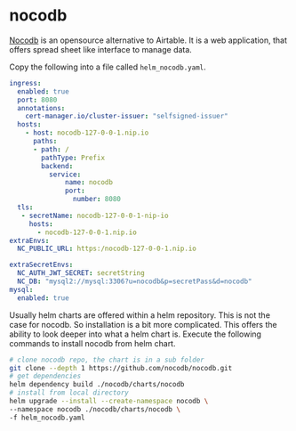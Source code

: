 # nocodb

[Nocodb](https://docs.nocodb.com/) is an opensource alternative to Airtable. It is a web application, that offers spread sheet like interface to manage data.

Copy the following into a file called `helm_nocodb.yaml`.

```yaml
ingress:
  enabled: true
  port: 8080
  annotations:
    cert-manager.io/cluster-issuer: "selfsigned-issuer"
  hosts:
    - host: nocodb-127-0-0-1.nip.io
      paths:
      - path: /
        pathType: Prefix
        backend:
          service:
              name: nocodb
              port:
                number: 8080
  tls:
   - secretName: nocodb-127-0-0-1-nip-io
     hosts:
       - nocodb-127-0-0-1.nip.io
extraEnvs:
  NC_PUBLIC_URL: https:/nocodb-127-0-0-1.nip.io

extraSecretEnvs:
  NC_AUTH_JWT_SECRET: secretString
  NC_DB: "mysql2://mysql:3306?u=nocodb&p=secretPass&d=nocodb"
mysql:
  enabled: true
```

Usually helm charts are offered within a helm repository. This is not the case for nocodb. So installation is a bit more complicated. This offers the ability to look deeper into what a helm chart is. Execute the following commands to install nocodb from helm chart.

```sh
# clone nocodb repo, the chart is in a sub folder
git clone --depth 1 https://github.com/nocodb/nocodb.git
# get dependencies
helm dependency build ./nocodb/charts/nocodb
# install from local directory
helm upgrade --install --create-namespace nocodb \
--namespace nocodb ./nocodb/charts/nocodb \
-f helm_nocodb.yaml
```
